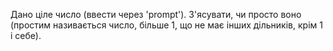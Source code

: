 Дано ціле число (ввести через 'prompt'). З'ясувати, чи просто воно (простим називається число, більше 1, що не має інших дільників, крім 1 і себе).